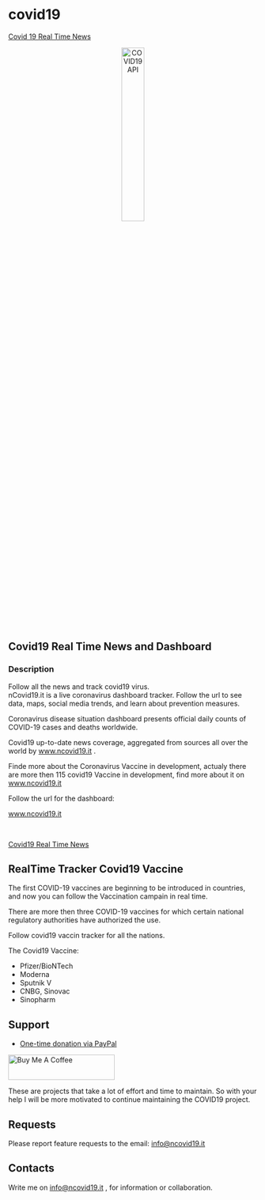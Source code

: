 # covid19

[Covid 19 Real Time News ](https://www.ncovid19.it/)


<p align="center">
  <img src="https://www.ncovid19.it/covidLogo.png" width="30%" alt="COVID19 API" />
</p>


## Covid19 Real Time News and Dashboard
### Description
Follow all the news and track covid19 virus.
<br/>
nCovid19.it is a live coronavirus dashboard tracker. Follow the url to see data, maps, social media trends, and learn about prevention measures.

Coronavirus disease situation dashboard presents official daily counts of COVID-19 cases and deaths worldwide.

Covid19  up-to-date news coverage, aggregated from sources all over the world by www.ncovid19.it .

Finde more about the Coronavirus Vaccine in development, actualy there are more then 115 covid19 Vaccine in development, find more about it on www.ncovid19.it



Follow the url for the dashboard:

www.ncovid19.it

<br />


[Covid19 Real Time News ](https://www.ncovid19.it/) <br/>


## RealTime Tracker Covid19 Vaccine
The first COVID-19 vaccines are beginning to be introduced in countries, and  now you can follow the Vaccination campain in real time.

There are more then three COVID-19 vaccines for which certain national regulatory authorities have authorized the use.

Follow covid19 vaccin tracker for all the nations.

The Covid19 Vaccine:
* Pfizer/BioNTech
* Moderna
* Sputnik V
* CNBG, Sinovac
* Sinopharm

## Support

- [One-time donation via PayPal](https://paypal.me/oshehaj?locale.x=en_US)

<a href="https://ko-fi.com/orgestshehaj" target="_blank"><img src="https://cdn.buymeacoffee.com/buttons/default-orange.png" alt="Buy Me A Coffee" style="height: 51px !important;width: 215px !important;" ></a>

These are projects that take a lot of effort and time to maintain. So with your help I will be more motivated to continue maintaining the COVID19 project.



## Requests
Please report feature requests to the email: info@ncovid19.it

## Contacts

Write me on info@ncovid19.it , for information or collaboration.